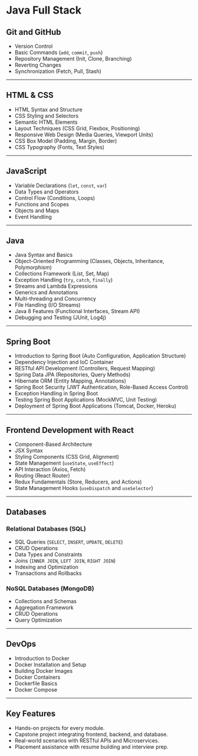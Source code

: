 # **Java Full Stack**

## **Git and GitHub**
- Version Control  
- Basic Commands (`add`, `commit`, `push`)  
- Repository Management (Init, Clone, Branching)  
- Reverting Changes  
- Synchronization (Fetch, Pull, Stash)  

---

## **HTML & CSS**
- HTML Syntax and Structure  
- CSS Styling and Selectors  
- Semantic HTML Elements  
- Layout Techniques (CSS Grid, Flexbox, Positioning)  
- Responsive Web Design (Media Queries, Viewport Units)  
- CSS Box Model (Padding, Margin, Border)  
- CSS Typography (Fonts, Text Styles)  

---

## **JavaScript**
- Variable Declarations (`let`, `const`, `var`)  
- Data Types and Operators  
- Control Flow (Conditions, Loops)  
- Functions and Scopes  
- Objects and Maps  
- Event Handling  

---

## **Java**
- Java Syntax and Basics  
- Object-Oriented Programming (Classes, Objects, Inheritance, Polymorphism)  
- Collections Framework (List, Set, Map)  
- Exception Handling (`try`, `catch`, `finally`)  
- Streams and Lambda Expressions  
- Generics and Annotations  
- Multi-threading and Concurrency  
- File Handling (I/O Streams)  
- Java 8 Features (Functional Interfaces, Stream API)  
- Debugging and Testing (JUnit, Log4j)  

---

## **Spring Boot**
- Introduction to Spring Boot (Auto Configuration, Application Structure)  
- Dependency Injection and IoC Container  
- RESTful API Development (Controllers, Request Mapping)  
- Spring Data JPA (Repositories, Query Methods)  
- Hibernate ORM (Entity Mapping, Annotations)  
- Spring Boot Security (JWT Authentication, Role-Based Access Control)  
- Exception Handling in Spring Boot  
- Testing Spring Boot Applications (MockMVC, Unit Testing)  
- Deployment of Spring Boot Applications (Tomcat, Docker, Heroku)  

---

## **Frontend Development with React**
- Component-Based Architecture  
- JSX Syntax  
- Styling Components (CSS Grid, Alignment)  
- State Management (`useState`, `useEffect`)  
- API Interaction (Axios, Fetch)  
- Routing (React Router)  
- Redux Fundamentals (Store, Reducers, and Actions)  
- State Management Hooks (`useDispatch` and `useSelector`)  

---

## **Databases**
### Relational Databases (SQL)
- SQL Queries (`SELECT`, `INSERT`, `UPDATE`, `DELETE`)  
- CRUD Operations  
- Data Types and Constraints  
- Joins (`INNER JOIN`, `LEFT JOIN`, `RIGHT JOIN`)  
- Indexing and Optimization  
- Transactions and Rollbacks  

### NoSQL Databases (MongoDB)
- Collections and Schemas  
- Aggregation Framework  
- CRUD Operations  
- Query Optimization  

---

## **DevOps**
- Introduction to Docker
- Docker Installation and Setup
- Building Docker Images
- Docker Containers
- Dockerfile Basics
- Docker Compose
---

## **Key Features**
- Hands-on projects for every module.  
- Capstone project integrating frontend, backend, and database.  
- Real-world scenarios with RESTful APIs and Microservices.  
- Placement assistance with resume building and interview prep.  
